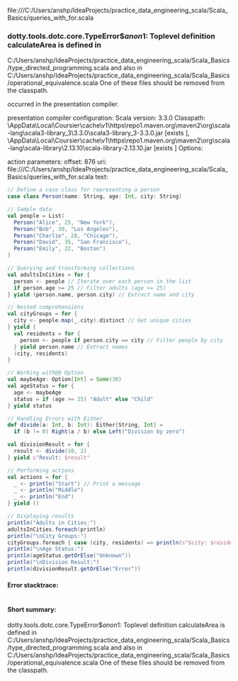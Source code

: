 file:///C:/Users/anshp/IdeaProjects/practice_data_engineering_scala/Scala_Basics/queries_with_for.scala
### dotty.tools.dotc.core.TypeError$$anon$1: Toplevel definition calculateArea is defined in
  C:/Users/anshp/IdeaProjects/practice_data_engineering_scala/Scala_Basics/type_directed_programming.scala
and also in
  C:/Users/anshp/IdeaProjects/practice_data_engineering_scala/Scala_Basics/operational_equivalence.scala
One of these files should be removed from the classpath.

occurred in the presentation compiler.

presentation compiler configuration:
Scala version: 3.3.0
Classpath:
<HOME>\AppData\Local\Coursier\cache\v1\https\repo1.maven.org\maven2\org\scala-lang\scala3-library_3\3.3.0\scala3-library_3-3.3.0.jar [exists ], <HOME>\AppData\Local\Coursier\cache\v1\https\repo1.maven.org\maven2\org\scala-lang\scala-library\2.13.10\scala-library-2.13.10.jar [exists ]
Options:



action parameters:
offset: 876
uri: file:///C:/Users/anshp/IdeaProjects/practice_data_engineering_scala/Scala_Basics/queries_with_for.scala
text:
```scala
// Define a case class for representing a person
case class Person(name: String, age: Int, city: String)

// Sample data
val people = List(
  Person("Alice", 25, "New York"),
  Person("Bob", 30, "Los Angeles"),
  Person("Charlie", 28, "Chicago"),
  Person("David", 35, "San Francisco"),
  Person("Emily", 22, "Boston")
)

// Querying and transforming collections
val adultsInCities = for {
  person <- people // Iterate over each person in the list
  if person.age >= 25 // Filter adults (age >= 25)
} yield (person.name, person.city) // Extract name and city

// Nested comprehensions
val cityGroups = for {
  city <- people.map(_.city).distinct // Get unique cities
} yield {
  val residents = for {
    person <- people if person.city == city // Filter people by city
  } yield person.name // Extract names
  (city, residents)
}

// Working with@@ Option
val maybeAge: Option[Int] = Some(30)
val ageStatus = for {
  age <- maybeAge
  status = if (age >= 25) "Adult" else "Child"
} yield status

// Handling Errors with Either
def divide(a: Int, b: Int): Either[String, Int] =
  if (b != 0) Right(a / b) else Left("Division by zero")

val divisionResult = for {
  result <- divide(10, 2)
} yield s"Result: $result"

// Performing actions
val actions = for {
  _ <- println("Start") // Print a message
  _ <- println("Middle")
  _ <- println("End")
} yield ()

// Displaying results
println("Adults in Cities:")
adultsInCities.foreach(println)
println("\nCity Groups:")
cityGroups.foreach { case (city, residents) => println(s"$city: $residents") }
println("\nAge Status:")
println(ageStatus.getOrElse("Unknown"))
println("\nDivision Result:")
println(divisionResult.getOrElse("Error"))

```



#### Error stacktrace:

```

```
#### Short summary: 

dotty.tools.dotc.core.TypeError$$anon$1: Toplevel definition calculateArea is defined in
  C:/Users/anshp/IdeaProjects/practice_data_engineering_scala/Scala_Basics/type_directed_programming.scala
and also in
  C:/Users/anshp/IdeaProjects/practice_data_engineering_scala/Scala_Basics/operational_equivalence.scala
One of these files should be removed from the classpath.